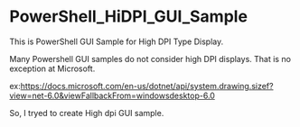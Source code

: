 # PowerShell_HiDPI_GUI_Sample

This is PowerShell GUI Sample for High DPI Type Display.

Many Powershell GUI samples do not consider high DPI displays.
That is no exception at Microsoft.

ex:https://docs.microsoft.com/en-us/dotnet/api/system.drawing.sizef?view=net-6.0&viewFallbackFrom=windowsdesktop-6.0

So, I tryed to create High dpi GUI sample.

